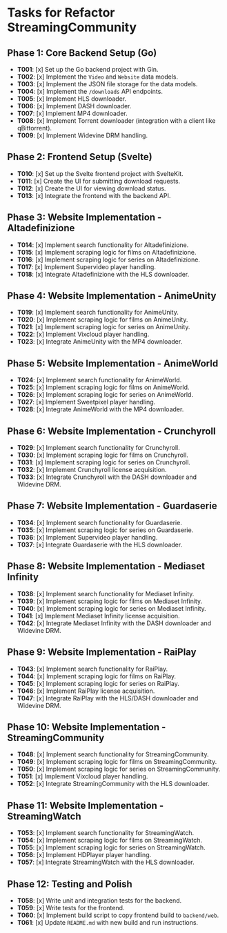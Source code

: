 # Tasks for Refactor StreamingCommunity

## Phase 1: Core Backend Setup (Go)

*   **T001**: [x] Set up the Go backend project with Gin.
*   **T002**: [x] Implement the `Video` and `Website` data models.
*   **T003**: [x] Implement the JSON file storage for the data models.
*   **T004**: [x] Implement the `/downloads` API endpoints.
*   **T005**: [x] Implement HLS downloader.
*   **T006**: [x] Implement DASH downloader.
*   **T007**: [x] Implement MP4 downloader.
*   **T008**: [x] Implement Torrent downloader (integration with a client like qBittorrent).
*   **T009**: [x] Implement Widevine DRM handling.

## Phase 2: Frontend Setup (Svelte)

*   **T010**: [x] Set up the Svelte frontend project with SvelteKit.
*   **T011**: [x] Create the UI for submitting download requests.
*   **T012**: [x] Create the UI for viewing download status.
*   **T013**: [x] Integrate the frontend with the backend API.

## Phase 3: Website Implementation - Altadefinizione

*   **T014**: [x] Implement search functionality for Altadefinizione.
*   **T015**: [x] Implement scraping logic for films on Altadefinizione.
*   **T016**: [x] Implement scraping logic for series on Altadefinizione.
*   **T017**: [x] Implement Supervideo player handling.
*   **T018**: [x] Integrate Altadefinizione with the HLS downloader.

## Phase 4: Website Implementation - AnimeUnity

*   **T019**: [x] Implement search functionality for AnimeUnity.
*   **T020**: [x] Implement scraping logic for films on AnimeUnity.
*   **T021**: [x] Implement scraping logic for series on AnimeUnity.
*   **T022**: [x] Implement Vixcloud player handling.
*   **T023**: [x] Integrate AnimeUnity with the MP4 downloader.

## Phase 5: Website Implementation - AnimeWorld

*   **T024**: [x] Implement search functionality for AnimeWorld.
*   **T025**: [x] Implement scraping logic for films on AnimeWorld.
*   **T026**: [x] Implement scraping logic for series on AnimeWorld.
*   **T027**: [x] Implement Sweetpixel player handling.
*   **T028**: [x] Integrate AnimeWorld with the MP4 downloader.

## Phase 6: Website Implementation - Crunchyroll

*   **T029**: [x] Implement search functionality for Crunchyroll.
*   **T030**: [x] Implement scraping logic for films on Crunchyroll.
*   **T031**: [x] Implement scraping logic for series on Crunchyroll.
*   **T032**: [x] Implement Crunchyroll license acquisition.
*   **T033**: [x] Integrate Crunchyroll with the DASH downloader and Widevine DRM.

## Phase 7: Website Implementation - Guardaserie

*   **T034**: [x] Implement search functionality for Guardaserie.
*   **T035**: [x] Implement scraping logic for series on Guardaserie.
*   **T036**: [x] Implement Supervideo player handling.
*   **T037**: [x] Integrate Guardaserie with the HLS downloader.

## Phase 8: Website Implementation - Mediaset Infinity

*   **T038**: [x] Implement search functionality for Mediaset Infinity.
*   **T039**: [x] Implement scraping logic for films on Mediaset Infinity.
*   **T040**: [x] Implement scraping logic for series on Mediaset Infinity.
*   **T041**: [x] Implement Mediaset Infinity license acquisition.
*   **T042**: [x] Integrate Mediaset Infinity with the DASH downloader and Widevine DRM.

## Phase 9: Website Implementation - RaiPlay

*   **T043**: [x] Implement search functionality for RaiPlay.
*   **T044**: [x] Implement scraping logic for films on RaiPlay.
*   **T045**: [x] Implement scraping logic for series on RaiPlay.
*   **T046**: [x] Implement RaiPlay license acquisition.
*   **T047**: [x] Integrate RaiPlay with the HLS/DASH downloader and Widevine DRM.

## Phase 10: Website Implementation - StreamingCommunity

*   **T048**: [x] Implement search functionality for StreamingCommunity.
*   **T049**: [x] Implement scraping logic for films on StreamingCommunity.
*   **T050**: [x] Implement scraping logic for series on StreamingCommunity.
*   **T051**: [x] Implement Vixcloud player handling.
*   **T052**: [x] Integrate StreamingCommunity with the HLS downloader.

## Phase 11: Website Implementation - StreamingWatch

*   **T053**: [x] Implement search functionality for StreamingWatch.
*   **T054**: [x] Implement scraping logic for films on StreamingWatch.
*   **T055**: [x] Implement scraping logic for series on StreamingWatch.
*   **T056**: [x] Implement HDPlayer player handling.
*   **T057**: [x] Integrate StreamingWatch with the HLS downloader.

## Phase 12: Testing and Polish

*   **T058**: [x] Write unit and integration tests for the backend.
*   **T059**: [x] Write tests for the frontend.
*   **T060**: [x] Implement build script to copy frontend build to `backend/web`.
*   **T061**: [x] Update `README.md` with new build and run instructions.
